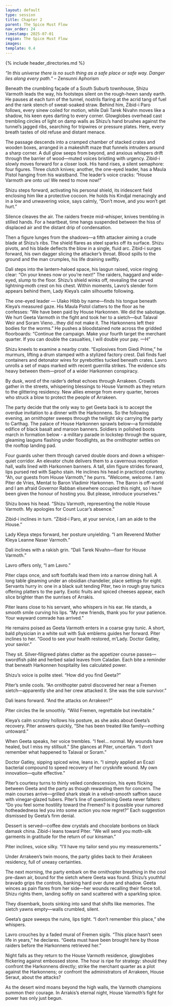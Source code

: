```yaml
---
layout: default
type: session
title: Chapter 2
parent: The Spice Must Flow
nav_order: 24
timestamp: 2025-07-01
region: The Spice Must Flow
images: 
template: 0.4
---
```

{% include header_directories.md %}  

*“In this universe there is no such thing as a safe place or safe way. Danger lies along every path.”* – Zensunni Aphorism  

Beneath the crumbling façade of a South Suburb townhouse, Shizu Varmoth leads the way, his footsteps silent on the rough-hewn sandy earth. He pauses at each turn of the tunnel, nostrils flaring at the acrid tang of fuel and the rank stench of sweat-soaked straw. Behind him, Zibid-i Paro follows, every sinew coiled for motion, while Dali Tarek Nivahn moves like a shadow, his keen eyes darting to every corner. Glowglobes overhead cast trembling circles of light on damp walls as Shizu’s hand brushes against the tunnel’s jagged ribs, searching for tripwires or pressure plates. Here, every breath tastes of old refuse and distant menace.  

The passage descends into a cramped chamber of stacked crates and wooden boxes, arranged in a makeshift maze that funnels intruders around a sharp corner. A dull glow seeps from beyond, and anxious whispers drift through the barrier of wood—muted voices bristling with urgency. Zibid-i slowly moves forward for a closer look. His hand rises, a silent semaphore: four figures. Three clutch knives; another, the one-eyed leader, has a Maula Pistol hanging from his waistband. The leader’s voice cracks: “House Varmoth are onto us! We need to move now!”

Shizu steps forward, activating his personal shield, its iridescent field enclosing him like a protective cocoon. He holds his Kindjal menacingly and in a low and unwavering voice, says calmly, “Don’t move, and you won’t get hurt.”

Silence cleaves the air. The raiders freeze mid-whisper, knives trembling in stilled hands. For a heartbeat, time hangs suspended between the hiss of displaced air and the distant drip of condensation.

Then a figure lunges from the shadows—a fifth attacker aiming a crude blade at Shizu’s ribs. The shield flares as steel sparks off its surface. Shizu pivots, and his blade deflects the blow in a single, fluid arc. Zibid-i surges forward, his own dagger slicing the attacker’s throat. Blood spills to the ground and the man crumples, his life draining swiftly.

Dali steps into the lantern‐haloed space, his lasgun raised, voice ringing clear: “On your knees now or you’re next!” The raiders, haggard and wide-eyed, slump to the floor. Shizu’s shield winks off, revealing the carved lightning‐moth crest on his chest. Within moments, Lavro’s slender form appears behind them, Lady Kleya’s calm silhouette following.

The one-eyed leader — Ulako Hibb by name—finds his tongue beneath Kleya’s measured gaze. His Maula Pistol clatters to the floor as he confesses: “We have been paid by House Harkonnen. We did the sabotage. We hurt Geeta Varmoth in the fight and took her to a sietch—but Talaval Weir and Soram Vieno…they did not make it. The Harkonnens left their bodies for the worms.” He pushes a bloodstained note across the gridded floorboards: “Continue the campaign. Make your fourth target the merchant quarter. If you can double the casualties, I will double your pay. —H”

Shizu kneels to examine a nearby crate. “Explosives from Giedi Prime,” he murmurs, lifting a drum stamped with a stylized factory crest. Dali finds fuel containers and detonator wires for pyrebottles tucked beneath crates. Lavro unrolls a set of maps marked with recent guerrilla strikes. The evidence sits heavy between them—proof of a wider Harkonnen conspiracy.

By dusk, word of the raider’s defeat echoes through Arrakeen. Crowds gather in the streets, whispering blessings to House Varmoth as they return to the glittering residency. New allies emerge from every quarter, heroes who struck a blow to protect the people of Arrakeen.

The party decide that the only way to get Geeta back is to accept the overdue invitation to a dinner with the Harkonnens. So the following evening, an ornithopter sweeps through the twilight sky carrying the party to Carthag. The palace of House Harkonnen sprawls below—a formidable edifice of black basalt and maroon banners. Soldiers in polished boots march in formation below - a military parade in lockstep through the square, gleaming lasguns flashing under floodlights, as the ornithopter settles on the rooftop landing pad.

Four guards usher them through carved double doors and down a whisper‐quiet corridor. An elevator chute delivers them to a cavernous reception hall, walls lined with Harkonnen banners. A tall, slim figure strides forward, lips pursed red with Sapho stain. He inclines his head in practiced courtesy. “Ah, our guests from House Varmoth,” he purrs. “Welcome, welcome. I am Piter de Vries, Mentat to Baron Vladimir Harkonnen. The Baron is off-world and I am afraid Governor Rabban elsewhere occupied this night, so I have been given  the honour of hosting you. But please, introduce yourselves.”

Shizu bows his head. “Shizu Varmoth, representing the noble House Varmoth. My apologies for Count Lucar’s absence.” 

Zibid-i inclines in turn. “Zibid-i Paro, at your service, I am an aide to the House.”  

Lady Kleya steps forward, her posture unyielding. “I am Reverend Mother Kleya Leanne Naser Varmoth.” 

Dali inclines with a rakish grin. “Dali Tarek Nivahn—fixer for House Varmoth.” 

Lavro offers only, “I am Lavro.”  

Piter claps once, and soft footfalls lead them into a narrow dining hall. A long table gleaming under an obsidian chandelier, place settings for eight. Servants hurry in: one in a black suit tending Piter, two in rough gray tunics offering platters to the party. Exotic fruits and spiced cheeses appear, each slice brighter than the sunrises of Arrakis.

Piter leans close to his servant, who whispers in his ear. He stands, a smooth smile curving his lips. “My new friends, thank you for your patience. Your wayward comrade has arrived.”  

He remains poised as Geeta Varmoth enters in a coarse gray tunic. A short, bald physician in a white suit with Suk emblems guides her forward. Piter inclines to her. “Good to see your health restored, m’Lady. Doctor Gatley, your savior.”  

They sit. Silver‐filigreed plates clatter as the appetizer course passes—swordfish pâté and herbed salad leaves from Caladan. Each bite a reminder that beneath Harkonnen hospitality lies calculated power.

Shizu’s voice is polite steel. “How did you find Geeta?”  

Piter’s smile cools. “An ornithopter patrol discovered her near a Fremen sietch—apparently she and her crew attacked it. She was the sole survivor.”  

Dali leans forward. “And the attacks on Arrakeen?”  

Piter circles the lie smoothly. “Wild Fremen, regrettable but inevitable.”  

Kleya’s calm scrutiny hollows his posture, as she asks about Geeta’s recovery. Piter answers quickly, “She has been treated like family—nothing untoward.”  

When Geeta speaks, her voice trembles. “I feel… normal. My wounds have healed, but I miss my stillsuit.” She glances at Piter, uncertain. “I don’t remember what happened to Talaval or Soram.”  

Doctor Gatley, sipping spiced wine, leans in. “I simply applied an Ecazi bacterial compound to speed recovery of her crysknife wound. My own innovation—quite effective.”  

Piter’s courtesy turns to thinly veiled condescension, his eyes flicking between Geeta and the party as though rewarding them for concern. The main courses arrive—grilled shark steak in a velvet-smooth saffron sauce with vinegar‐glazed tubers. Piter’s line of questioning Geeta never falters: “Do you feel some hostility
toward the Fremen? Is it possible your rumored hotheadedness led you into some action you now regret?” Each suggestion dismissed by Geeta’s firm denial.  

Dessert is served—coffee dew crystals and chocolate bonbons on black damask china. Zibid-i leans toward Piter. “We will send you moth-silk garments in gratitude for the return of our kinsman.”  

Piter inclines, voice silky. “I’ll have my tailor send you my measurements.”  

Under Arrakeen’s twin moons, the party glides back to their Arrakeen residency, full of uneasy certainties.

The next morning, the party embark on the ornithopter breathing in the cool pre-dawn air, bound for the sietch where Geeta was found. Shizu’s youthful bravado grips the controls, banking hard over dune and shadow. Geeta winces as pain flares from her side—her wounds recalling their fierce toll. Shizu rights them, landing softly on sand scattered with a sparkling spice.

They disembark, boots sinking into sand that shifts like memories. The sietch yawns empty—walls crumbled, silent.

Geeta’s gaze sweeps the ruins, lips tight. “I don’t remember this place,” she whispers.

Lavro crouches by a faded mural of Fremen sigils. “This place hasn’t seen life in years,” he declares. “Geeta must have been brought here by those raiders before the Harkonnens retrieved her.”  

Night falls as they return to the House Varmoth residence, glowglobes flickering against embossed stone. The hour is ripe for strategy: should they confront the Harkonnens directly; strike the merchant quarter as a plot against the Harkonnens; or confront the administrators of Arrakeen, House Seraut, about the attacks? 

As the desert wind moans beyond the high walls, the Varmoth champions summon their courage. In Arrakis’s eternal night, House Varmoth’s fight for power has only just begun.
